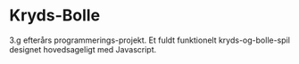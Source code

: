 # Kryds-Bolle
3.g efterårs programmerings-projekt. Et fuldt funktionelt kryds-og-bolle-spil designet hovedsageligt med Javascript. 
